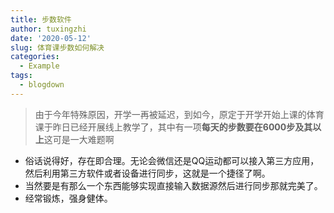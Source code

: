 ```yaml
---
title: 步数软件
author: tuxingzhi
date: '2020-05-12'
slug: 体育课步数如何解决
categories:
  - Example
tags:
  - blogdown
---
```

>  由于今年特殊原因，开学一再被延迟，到如今，原定于开学开始上课的体育课于昨日已经开展线上教学了，其中有一项**每天的步数要在6000步及其以上**这可是一大难题啊

+ 俗话说得好，存在即合理。无论会微信还是QQ运动都可以接入第三方应用，然后利用第三方软件或者设备进行同步，这就是一个捷径了啊。
+ 当然要是有那么一个东西能够实现直接输入数据源然后进行同步那就完美了。
+ 经常锻炼，强身健体。

